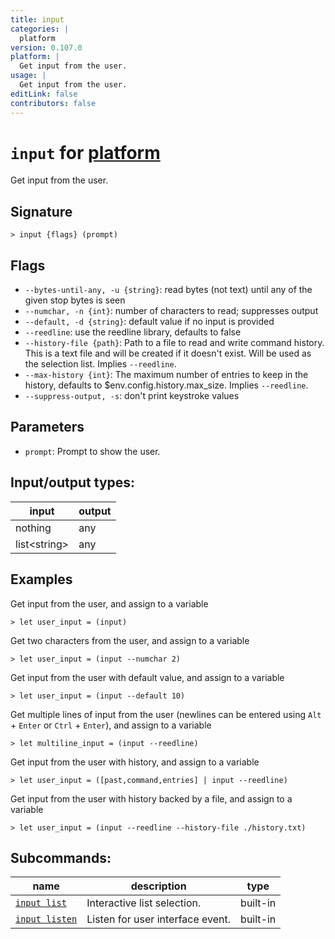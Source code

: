 ```yaml
---
title: input
categories: |
  platform
version: 0.107.0
platform: |
  Get input from the user.
usage: |
  Get input from the user.
editLink: false
contributors: false
---
```

<!-- This file is automatically generated. Please edit the command in https://github.com/nushell/nushell instead. -->

# `input` for [platform](/commands/categories/platform.md)

<div class='command-title'>Get input from the user.</div>

## Signature

```> input {flags} (prompt)```

## Flags

 -  `--bytes-until-any, -u {string}`: read bytes (not text) until any of the given stop bytes is seen
 -  `--numchar, -n {int}`: number of characters to read; suppresses output
 -  `--default, -d {string}`: default value if no input is provided
 -  `--reedline`: use the reedline library, defaults to false
 -  `--history-file {path}`: Path to a file to read and write command history. This is a text file and will be created if it doesn't exist. Will be used as the selection list. Implies `--reedline`.
 -  `--max-history {int}`: The maximum number of entries to keep in the history, defaults to $env.config.history.max_size. Implies `--reedline`.
 -  `--suppress-output, -s`: don't print keystroke values

## Parameters

 -  `prompt`: Prompt to show the user.


## Input/output types:

| input        | output |
| ------------ | ------ |
| nothing      | any    |
| list&lt;string&gt; | any    |
## Examples

Get input from the user, and assign to a variable
```nu
> let user_input = (input)

```

Get two characters from the user, and assign to a variable
```nu
> let user_input = (input --numchar 2)

```

Get input from the user with default value, and assign to a variable
```nu
> let user_input = (input --default 10)

```

Get multiple lines of input from the user (newlines can be entered using `Alt` + `Enter` or `Ctrl` + `Enter`), and assign to a variable
```nu
> let multiline_input = (input --reedline)

```

Get input from the user with history, and assign to a variable
```nu
> let user_input = ([past,command,entries] | input --reedline)

```

Get input from the user with history backed by a file, and assign to a variable
```nu
> let user_input = (input --reedline --history-file ./history.txt)

```


## Subcommands:

| name                                             | description                      | type     |
| ------------------------------------------------ | -------------------------------- | -------- |
| [`input list`](/commands/docs/input_list.md)     | Interactive list selection.      | built-in |
| [`input listen`](/commands/docs/input_listen.md) | Listen for user interface event. | built-in |
